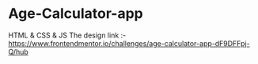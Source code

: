 # Age-Calculator-app
HTML &amp; CSS &amp; JS The design link :- https://www.frontendmentor.io/challenges/age-calculator-app-dF9DFFpj-Q/hub
